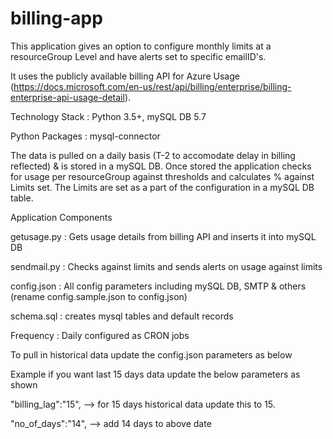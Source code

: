 # billing-app
This application gives an option to configure monthly limits at a resourceGroup Level and have alerts set to specific emailID's.

It uses the publicly available billing API for Azure Usage (https://docs.microsoft.com/en-us/rest/api/billing/enterprise/billing-enterprise-api-usage-detail). 

Technology Stack : Python 3.5+, mySQL DB 5.7

Python Packages : mysql-connector

The data is pulled on a daily basis (T-2 to accomodate delay in billing reflected) & is stored in a mySQL DB.
Once stored the application checks for usage per resourceGroup against thresholds and calculates % against Limits set.
The Limits are set as a part of the configuration in a mySQL DB table.

Application Components
  
  getusage.py : Gets usage details from billing API and inserts it into mySQL DB
  
  sendmail.py : Checks against limits and sends alerts on usage against limits
  
  config.json : All config parameters including mySQL DB, SMTP & others (rename config.sample.json to config.json)
  
  schema.sql : creates mysql tables and default records
  
  Frequency : Daily configured as CRON jobs
  
  To pull in historical data update the config.json parameters as below
  
  Example if you want last 15 days data update the below parameters as shown
  
  "billing_lag":"15",  --> for 15 days historical data update this to 15.
  
  "no_of_days":"14", --> add 14 days to above date
